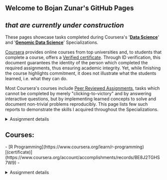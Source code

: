 ## Welcome to Bojan Zunar's GitHub Pages
## _that are currently under construction_



These pages showcase tasks completed during Coursera's '[**Data Science**](https://www.coursera.org/specializations/jhu-data-science)' and '[**Genomic Data Science**](https://www.coursera.org/specializations/genomic-data-science)' Specializations. 

[Coursera](https://www.coursera.org/) provides online courses from top universities and, to students that complete a course, offers a [Verified certificate](https://learner.coursera.help/hc/en-us/articles/208280196). Through ID verification, this document guarantees the identity of the person which completed the required assignments, thus ensuring academic integrity. Yet, while finishing the course highlights commitment, it does not illustrate what the students learned, i.e. what they can do. 

Most Coursera's courses include [Peer Reviewed Assignments](https://learner.coursera.help/hc/en-us/articles/208279946-See-feedback-and-grades-for-peer-reviewed-assignments), tasks which cannot be completed by merely "clicking-to-victory" and by answering interactive questions, but by implementing learned concepts to solve and document non-trivial problems reproducibly. This page lists few such reports to demonstrate the skills I acquired throughout the Specializations. 

<details>
 <summary>Assignment details</summary>

Collapsible text

</details>


## Courses:

<p>
- [R Programming](https://www.coursera.org/learn/r-programming) [(certificate)](https://www.coursera.org/account/accomplishments/records/BE8J2TGHS7W9)
  - <details>
     <summary>Assignment details</summary>

    Collapsible text

    </details>
</p>
- [Getting and Cleaning Data](https://www.coursera.org/learn/data-cleaning)
  - [Verified certificate](https://www.coursera.org/account/accomplishments/records/ZNT6SHP49FD9)
  - [Peer Reviewed Assignment]() 


- [Exploratory Data Analysis](https://www.coursera.org/learn/exploratory-data-analysis)
  - [Verified certificate](https://www.coursera.org/account/accomplishments/records/PSH3J3SQDZHK)
  - [Peer Reviewed Assignment]() 


- [Reproducible Research](https://www.coursera.org/learn/reproducible-research)
  - [Verified certificate](https://www.coursera.org/account/accomplishments/records/7XZKEGNBBNVB)
  - [Peer Reviewed Assignment]() 


- [Statistical Inference](https://www.coursera.org/learn/statistical-inference)
  - [Verified certificate](https://www.coursera.org/account/accomplishments/records/CG6N5R7VWM6Z)
  - [Peer Reviewed Assignment]() 


- [Regression Models](https://www.coursera.org/learn/regression-models)
  - [Verified certificate](https://www.coursera.org/account/accomplishments/records/XHXEYB7VEV63)
  - [Peer Reviewed Assignment]() 


- [Practical Machine Learning](https://www.coursera.org/learn/practical-machine-learning)
  - [Verified certificate](https://www.coursera.org/account/accomplishments/records/CNJYP57WSYDJ)
  - [Peer Reviewed Assignment]() 


- [Developing Data Products](https://www.coursera.org/learn/data-products)
  - [Verified certificate](https://www.coursera.org/account/accomplishments/records/98SLMCHQQUKQ)
  - [Peer Reviewed Assignment]() 


- [Python for Genomic Data Science](https://www.coursera.org/learn/python-genomics)
  - [Verified certificate](https://www.coursera.org/account/accomplishments/records/ABLH3WHC64Y8)
  - [Peer Reviewed Assignment]() 


- [Bioconductor for Genomic Data Science](https://www.coursera.org/learn/bioconductor)
  - [Verified certificate](https://www.coursera.org/account/accomplishments/records/7XTSS4LNY5SJ)
  - [Peer Reviewed Assignment]() 





Markdown is a lightweight and easy-to-use syntax for styling your writing. It includes conventions for

```markdown
Syntax highlighted code block

# Header 1
## Header 2
### Header 3

- Bulleted
- List

1. Numbered
2. List

**Bold** and _Italic_ and `Code` text

[Link](url) and ![Image](src)
```

For more details see [GitHub Flavored Markdown](https://guides.github.com/features/mastering-markdown/).

### Jekyll Themes

Your Pages site will use the layout and styles from the Jekyll theme you have selected in your [repository settings](https://github.com/bzunar/bzunar.github.io/settings). The name of this theme is saved in the Jekyll `_config.yml` configuration file.

### Support or Contact

Having trouble with Pages? Check out our [documentation](https://help.github.com/categories/github-pages-basics/) or [contact support](https://github.com/contact) and weâ€™ll help you sort it out.
